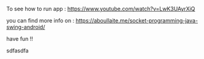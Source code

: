To see how to run app : https://www.youtube.com/watch?v=LwK3UAyrXiQ


you can find more info on : https://aboullaite.me/socket-programming-java-swing-android/

have fun !!

sdfasdfa

